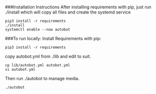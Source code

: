 ###Installation Instructions
After installing requirements with pip, just run ./install which will copy all files and create the systemd service
~~~
pip3 install -r requirements
./install
systemctl enable --now autobot
~~~

###To run locally:
Install Requirements with pip:
~~~
pip3 install -r requirements
~~~
copy autobot.yml from ./lib and edit to suit.
~~~
cp lib/autobot.yml autobot.yml
vi autobot.yml
~~~
Then run ./autobot to manage media.
~~~
./autobot
